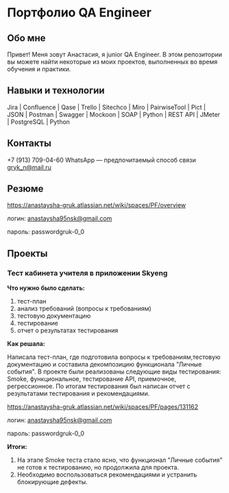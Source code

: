 # Портфолио QA Engineer
## Обо мне 
Привет! Меня зовут Анастасия, я junior QA Engineer.
В этом репозитории вы можете найти некоторые из моих проектов, выполненных во время обучения и практики.
## Навыки и технологии
Jira | Confluence | Qase | Trello | Sitechco | Miro | PairwiseTool | Pict | JSON | Postman | Swagger | Mockoon | SOAP | Python | REST API | JMeter | PostgreSQL | Python

## Контакты 
+7 (913) 709-04-60  WhatsApp — предпочитаемый способ связи
gryk_n@mail.ru

## Резюме 
https://anastaysha-gruk.atlassian.net/wiki/spaces/PF/overview

логин: anastaysha95nsk@gmail.com

пароль:  passwordgruk-0_0
## Проекты
### Тест кабинета учителя в приложении Skyeng

**Что нужно было сделать:**
1. тест-план
2. анализ требований (вопросы к требованиям)
3. тестовую документацию
4. тестирование
5. отчет о результатах тестирования

**Как решала:**

Написала тест-план, где подготовила вопросы к требованиям,тестовую документацию и составила декомпозицию функционала "Личные события". В проекте были реализованы следующие виды тестирования: Smoke, функциональное, тестирование API, приемочное, регрессионное. По итогам тестирования был написан отчет с результатами тестирования и рекомендациями.

https://anastaysha-gruk.atlassian.net/wiki/spaces/PF/pages/131162

логин: anastaysha95nsk@gmail.com

пароль:  passwordgruk-0_0

**Итоги:**
1. На этапе Smoke теста стало ясно, что функционал "Личные события" не готов к тестированию, но продолжила для проекта.
2. Необходимо воспользоваться рекомендациями и устранить блокирующие дефекты.
